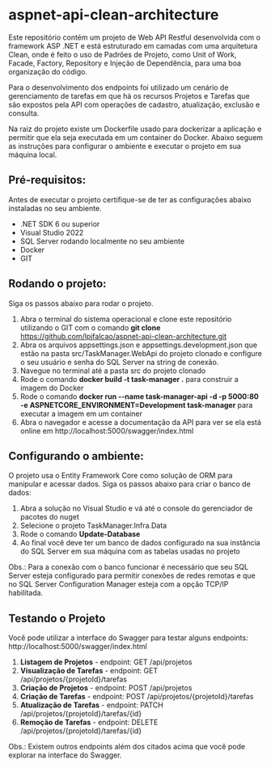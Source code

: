# aspnet-api-clean-architecture

Este repositório contém um projeto de Web API Restful desenvolvida com o framework ASP .NET e está estruturado em camadas com uma arquitetura Clean, onde é feito o uso de Padrões de Projeto, como Unit of Work, Facade, Factory, Repository e Injeção de Dependência, para uma boa organização do código. 

Para o desenvolvimento dos endpoints foi utilizado um cenário de gerenciamento de tarefas em que há os recursos Projetos e Tarefas que são expostos pela API com operações de cadastro, atualização, exclusão e consulta. 

Na raiz do projeto existe um Dockerfile usado para dockerizar a aplicação e permitir que ela seja executada em um container do Docker. Abaixo seguem as instruções para configurar o ambiente e executar o projeto em sua máquina local.

## Pré-requisitos:

Antes de executar o projeto certifique-se de ter as configurações abaixo instaladas no seu ambiente.

+ .NET SDK 6 ou superior
+ Visual Studio 2022
+ SQL Server rodando localmente no seu ambiente
+ Docker
+ GIT

## Rodando o projeto:

Siga os passos abaixo para rodar o projeto.

1. Abra o terminal do sistema operacional e clone este repositório utilizando o GIT com o comando **git clone** https://github.com/lpjfalcao/aspnet-api-clean-architecture.git
2. Abra os arquivos appsettings.json e appsettings.development.json que estão na pasta src/TaskManager.WebApi do projeto clonado e configure o seu usuário e senha do SQL Server na string de conexão.
3. Navegue no terminal até a pasta src do projeto clonado
4. Rode o comando **docker build -t task-manager .** para construir a imagem do Docker
5. Rode o comando **docker run --name task-manager-api -d -p 5000:80 -e ASPNETCORE_ENVIRONMENT=Development task-manager** para executar a imagem em um container 
6. Abra o navegador e acesse a documentação da API para ver se ela está online em http://localhost:5000/swagger/index.html

## Configurando o ambiente:

O projeto usa o Entity Framework Core como solução de ORM para manipular e acessar dados. Siga os passos abaixo para criar o banco de dados:

1. Abra a solução no Visual Studio e vá até o console do gerenciador de pacotes do nuget
2. Selecione o projeto TaskManager.Infra.Data 
3. Rode o comando **Update-Database**
5. Ao final você deve ter um banco de dados configurado na sua instância do SQL Server em sua máquina com as tabelas usadas no projeto

Obs.: Para a conexão com o banco funcionar é necessário que seu SQL Server esteja configurado para permitir conexões de redes remotas e que no SQL Server Configuration Manager esteja com a opção TCP/IP habilitada.

## Testando o Projeto

Você pode utilizar a interface do Swagger para testar alguns endpoints: http://localhost:5000/swagger/index.html

1. **Listagem de Projetos** - endpoint: GET /api/projetos
2. **Visualização de Tarefas** - endpoint: GET /api/projetos/{projetoId}/tarefas
3. **Criação de Projetos** - endpoint: POST /api/projetos
4. **Criação de Tarefas** - endpoint: POST /api/projetos/{projetoId}/tarefas
5. **Atualização de Tarefas** - endpoint: PATCH /api/projetos/{projetoId}/tarefas/{id}
6. **Remoção de Tarefas** - endpoint: DELETE /api/projetos/{projetoId}/tarefas/{id}

Obs.: 
Existem outros endpoints além dos citados acima que você pode explorar na interface do Swagger.

  

